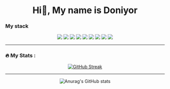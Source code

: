 <h1 align="center">Hi👋, My name is Doniyor</h1>
<h3>My stack</h2>
<div align="center">
<img src="https://img.shields.io/badge/HTML5-black ?style=for-the-badge&logo=HTML5&logoColor=ЦВЕТ ЛОГОТИПА"/>
<img src="https://img.shields.io/badge/CSS3-black ?style=for-the-badge&logo=CSS3&logoColor=ЦВЕТ ЛОГОТИПА"/>
<img src="https://img.shields.io/badge/Sass-black ?style=for-the-badge&logo=Sass&logoColor=ЦВЕТ ЛОГОТИПА"/>
<img src="https://img.shields.io/badge/Less-black ?style=for-the-badge&logo=Less&logoColor=ЦВЕТ ЛОГОТИПА"/>
<img src="https://img.shields.io/badge/Bootstrap-black ?style=for-the-badge&logo=Bootstrap&logoColor=ЦВЕТ ЛОГОТИПА"/>
<img src="https://img.shields.io/badge/JavaScript-black ?style=for-the-badge&logo=JavaScript&logoColor=ЦВЕТ ЛОГОТИПА"/>
<img src="https://img.shields.io/badge/React-black ?style=for-the-badge&logo=React&logoColor=ЦВЕТ ЛОГОТИПА"/>
<img src="https://img.shields.io/badge/Redux-black ?style=for-the-badge&logo=Redux&logoColor=ЦВЕТ ЛОГОТИПА"/>
<img src="https://img.shields.io/badge/TypeScript-black ?style=for-the-badge&logo=TypeScript&logoColor=ЦВЕТ ЛОГОТИПА"/>
</div>

---

### :fire: My Stats :


<div align="center">
 
[![GitHub Streak](http://github-readme-streak-stats.herokuapp.com?user=Doniyor2555&theme=Javascript-dark&border_radius=10)](https://git.io/streak-stats)
 
</div>

---

<div align="center">

 ![Anurag's GitHub stats](https://github-readme-stats.vercel.app/api?username=Doniyor2555&langs_count=8&show_icons=true&theme=cobalt)


</div>
